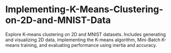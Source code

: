 # Implementing-K-Means-Clustering-on-2D-and-MNIST-Data
Explore K-means clustering on 2D and MNIST datasets. Includes generating and visualizing 2D data, implementing the K-means algorithm, Mini-Batch K-means training, and evaluating performance using inertia and accuracy.
